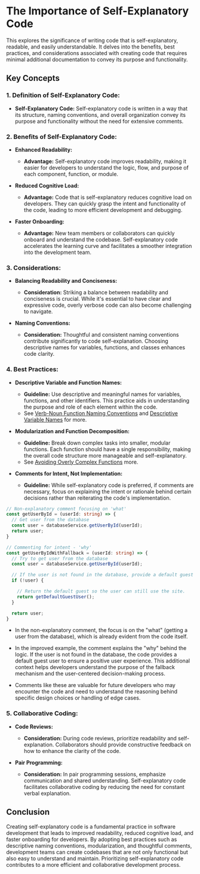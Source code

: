 # The Importance of Self-Explanatory Code

This explores the significance of writing code that is self-explanatory, readable, and easily understandable. It delves into the benefits, best practices, and considerations associated with creating code that requires minimal additional documentation to convey its purpose and functionality.

## Key Concepts

### 1. **Definition of Self-Explanatory Code:**
   - **Self-Explanatory Code:** Self-explanatory code is written in a way that its structure, naming conventions, and overall organization convey its purpose and functionality without the need for extensive comments.

### 2. **Benefits of Self-Explanatory Code:**
   - **Enhanced Readability:**
     - **Advantage:** Self-explanatory code improves readability, making it easier for developers to understand the logic, flow, and purpose of each component, function, or module.

   - **Reduced Cognitive Load:**
     - **Advantage:** Code that is self-explanatory reduces cognitive load on developers. They can quickly grasp the intent and functionality of the code, leading to more efficient development and debugging.

   - **Faster Onboarding:**
     - **Advantage:** New team members or collaborators can quickly onboard and understand the codebase. Self-explanatory code accelerates the learning curve and facilitates a smoother integration into the development team.

### 3. **Considerations:**
   - **Balancing Readability and Conciseness:**
     - **Consideration:** Striking a balance between readability and conciseness is crucial. While it's essential to have clear and expressive code, overly verbose code can also become challenging to navigate.

   - **Naming Conventions:**
     - **Consideration:** Thoughtful and consistent naming conventions contribute significantly to code self-explanation. Choosing descriptive names for variables, functions, and classes enhances code clarity.

### 4. **Best Practices:**
   - **Descriptive Variable and Function Names:**
     - **Guideline:** Use descriptive and meaningful names for variables, functions, and other identifiers. This practice aids in understanding the purpose and role of each element within the code. 
      - See [Verb-Noun Function Naming Conventions](./Functions/Noun-Verb.md) and [Descriptive Variable Names](./Variables/Descriptive-Names.md) for more.

   - **Modularization and Function Decomposition:**
     - **Guideline:** Break down complex tasks into smaller, modular functions. Each function should have a single responsibility, making the overall code structure more manageable and self-explanatory. 
     - See [Avoiding Overly Complex Functions](./Functions/Simple-Functions.md) more.

   - **Comments for Intent, Not Implementation:**
     - **Guideline:** While self-explanatory code is preferred, if comments are necessary, focus on explaining the intent or rationale behind certain decisions rather than reiterating the code's implementation.
```ts
// Non-explanatory comment focusing on 'what'
const getUserById = (userId: string) => {
  // Get user from the database
  const user = databaseService.getUserById(userId);
  return user;
}

// Commenting for intent - 'why'
const getUserByIdWithFallback = (userId: string) => {
  // Try to get user from the database
  const user = databaseService.getUserById(userId);

  // If the user is not found in the database, provide a default guest user
  if (!user) {

    // Return the default guest so the user can still use the site.
    return getDefaultGuestUser();
  }

  return user;
}

```
  - In the non-explanatory comment, the focus is on the "what" (getting a user from the database), which is already evident from the code itself.

  - In the improved example, the comment explains the "why" behind the logic. If the user is not found in the database, the code provides a default guest user to ensure a positive user experience. This additional context helps developers understand the purpose of the fallback mechanism and the user-centered decision-making process.

  - Comments like these are valuable for future developers who may encounter the code and need to understand the reasoning behind specific design choices or handling of edge cases.

### 5. **Collaborative Coding:**
   - **Code Reviews:**
     - **Consideration:** During code reviews, prioritize readability and self-explanation. Collaborators should provide constructive feedback on how to enhance the clarity of the code.

   - **Pair Programming:**
     - **Consideration:** In pair programming sessions, emphasize communication and shared understanding. Self-explanatory code facilitates collaborative coding by reducing the need for constant verbal explanation.

## Conclusion

Creating self-explanatory code is a fundamental practice in software development that leads to improved readability, reduced cognitive load, and faster onboarding for developers. By adopting best practices such as descriptive naming conventions, modularization, and thoughtful comments, development teams can create codebases that are not only functional but also easy to understand and maintain. Prioritizing self-explanatory code contributes to a more efficient and collaborative development process.